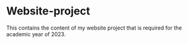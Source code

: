 # Website-project
This contains the content of my website project that is required for the academic year of 2023.
